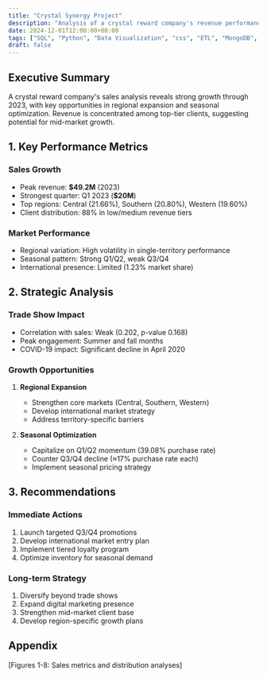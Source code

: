 ```yaml
---
title: "Crystal Synergy Project"
description: "Analysis of a crystal reward company's revenue performance focusing on sales trends, market segmentation, and strategic recommendations for growth optimization."
date: 2024-12-01T12:00:00+08:00
tags: ["SQL", "Python", "Data Visualization", "css", "ETL", "MongoDB", "Flask", "Tableau"]
draft: false
---  
```


## Executive Summary
A crystal reward company's sales analysis reveals strong growth through 2023, with key opportunities in regional expansion and seasonal optimization. Revenue is concentrated among top-tier clients, suggesting potential for mid-market growth.

## 1. Key Performance Metrics

### Sales Growth
- Peak revenue: **$49.2M** (2023)
- Strongest quarter: Q1 2023 (**$20M**)
- Top regions: Central (21.66%), Southern (20.80%), Western (19.60%)
- Client distribution: 88% in low/medium revenue tiers

### Market Performance
- Regional variation: High volatility in single-territory performance
- Seasonal pattern: Strong Q1/Q2, weak Q3/Q4
- International presence: Limited (1.23% market share)

## 2. Strategic Analysis

### Trade Show Impact
- Correlation with sales: Weak (0.202, p-value 0.168)
- Peak engagement: Summer and fall months
- COVID-19 impact: Significant decline in April 2020

### Growth Opportunities
1. **Regional Expansion**
   - Strengthen core markets (Central, Southern, Western)
   - Develop international market strategy
   - Address territory-specific barriers

2. **Seasonal Optimization**
   - Capitalize on Q1/Q2 momentum (39.08% purchase rate)
   - Counter Q3/Q4 decline (≈17% purchase rate each)
   - Implement seasonal pricing strategy

## 3. Recommendations

### Immediate Actions
1. Launch targeted Q3/Q4 promotions
2. Develop international market entry plan
3. Implement tiered loyalty program
4. Optimize inventory for seasonal demand

### Long-term Strategy
1. Diversify beyond trade shows
2. Expand digital marketing presence
3. Strengthen mid-market client base
4. Develop region-specific growth plans

## Appendix
[Figures 1-8: Sales metrics and distribution analyses]
